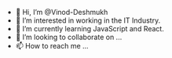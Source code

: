 - 👋 Hi, I’m @Vinod-Deshmukh
- 👀 I’m interested in working in the IT Industry.
- 🌱 I’m currently learning JavaScript and React.
- 💞️ I’m looking to collaborate on ...
- 📫 How to reach me ...

<!---
Vinod-Deshmukh/Vinod-Deshmukh is a ✨ special ✨ repository because its `README.md` (this file) appears on your GitHub profile.
You can click the Preview link to take a look at your changes.
--->
